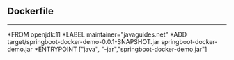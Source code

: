 ## Dockerfile
***
*FROM openjdk:11
*LABEL maintainer="javaguides.net"
*ADD target/springboot-docker-demo-0.0.1-SNAPSHOT.jar springboot-docker-demo.jar
*ENTRYPOINT ["java", "-jar","springboot-docker-demo.jar"]
